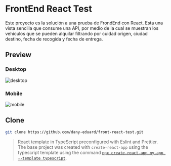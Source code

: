 # FrontEnd React Test

Este proyecto es la solución a una prueba de FrondEnd con React. Esta una vista sencilla que consume una API, por medio de la cual se muestran los vehículos que se pueden alquilar filtrando por cuidad origen, ciudad destino, fecha de recogida y fecha de entrega.

## Preview

### Desktop

![desktop](https://user-images.githubusercontent.com/54107524/145306031-ad0c5658-919b-490c-99d5-3e80bf49a62d.png)

### Mobile

![mobile](https://user-images.githubusercontent.com/54107524/145306135-6cb0e3d2-de1c-4908-b56f-0ec6158c3f7e.png)

## Clone

```zsh
git clone https://github.com/dany-eduard/front-react-test.git
```

> React template in TypeScript preconfigured with Eslint and Prettier. The base project was created with `create-react-app` using the typescript template using the command [`npx create-react-app my-app --template typescript`](https://create-react-app.dev/docs/adding-typescript/).
